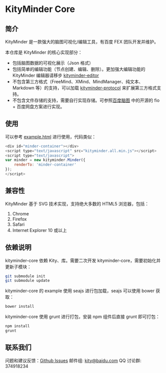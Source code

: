 KityMinder Core
==========

## 简介

KityMinder 是一款强大的脑图可视化/编辑工具，有百度 FEX 团队开发并维护。

本仓库是 KityMinder 的核心实现部分：

* 包括脑图数据的可视化展示（Json 格式）
* 包括简单的编辑功能（节点创建、编辑、删除）。更加强大编辑功能的 KityMinder 编辑器请移步 [kityminder-editor](https://github.com/fex-team/kityminder-editor)
* 不包含第三方格式（FreeMind、XMind、MindManager、纯文本、Markdown 等）的支持，可以加载 [kityminder-protocol](https://github.com/fex-team/kityminder-protocol) 来扩展第三方格式支持。
* 不包含文件存储的支持，需要自行实现存储。可参照[百度脑图](https://github.com/fex-team/naotu.baidu.com) 中的开源的 fio + 百度网盘方案进行实现。

## 使用

可以参考 [example.html](example.html) 进行使用，代码类似：

```js
<div id="minder-container"></div>
<script type="text/javascript" src="kityminder.all.min.js"></script>
<script type="text/javascript">
var minder = new kityminder.Minder({
	renderTo: 'minder-container'
});
</script>
```

## 兼容性

KityMinder 基于 SVG 技术实现，支持绝大多数的 HTML5 浏览器，包括：

1. Chrome
2. Firefox
3. Safari
4. Internet Explorer 10 或以上

## 依赖说明

kityminder-core 依赖 Kity、库。需要二次开发 kityminder-core，需要初始化并更新子模块：

```bash
git submodule init
git submodule update
```

kityminder-core 的 example 使用 seajs 进行包加载，seajs 可以使用 bower 获取：

```bash
bower install
```

kityminder-core 使用 grunt 进行打包，安装 npm 组件后直接 grunt 即可打包：

```bash
npm install
grunt
```

## 联系我们

问题和建议反馈：[Github Issues](https://github.com/fex-team/kityminder-core/issues)
邮件组: kity@baidu.com
QQ 讨论群: 374918234
